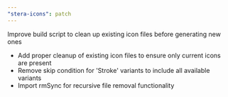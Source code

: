 ```yaml
---
"stera-icons": patch
---
```


Improve build script to clean up existing icon files before generating new ones

- Add proper cleanup of existing icon files to ensure only current icons are present
- Remove skip condition for 'Stroke' variants to include all available variants
- Import rmSync for recursive file removal functionality
